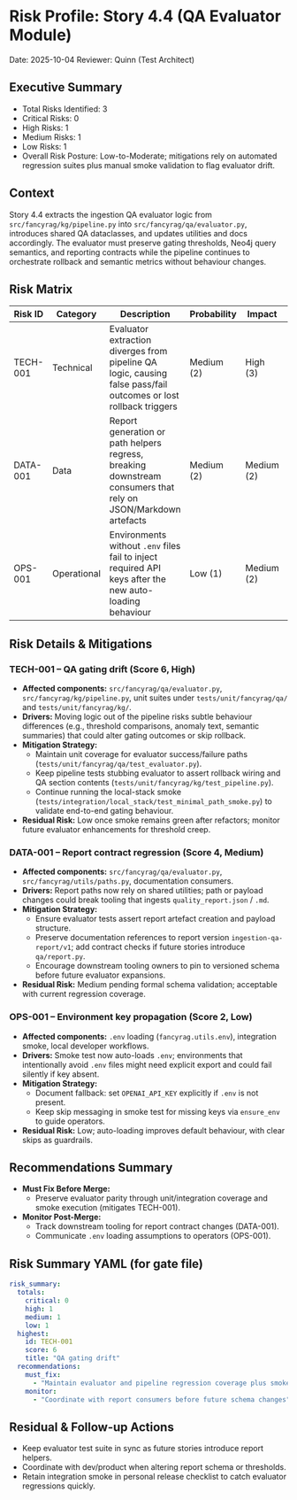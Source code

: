 # Risk Profile: Story 4.4 (QA Evaluator Module)

Date: 2025-10-04
Reviewer: Quinn (Test Architect)

## Executive Summary
- Total Risks Identified: 3
- Critical Risks: 0
- High Risks: 1
- Medium Risks: 1
- Low Risks: 1
- Overall Risk Posture: Low-to-Moderate; mitigations rely on automated regression suites plus manual smoke validation to flag evaluator drift.

## Context
Story 4.4 extracts the ingestion QA evaluator logic from `src/fancyrag/kg/pipeline.py` into `src/fancyrag/qa/evaluator.py`, introduces shared QA dataclasses, and updates utilities and docs accordingly. The evaluator must preserve gating thresholds, Neo4j query semantics, and reporting contracts while the pipeline continues to orchestrate rollback and semantic metrics without behaviour changes.

## Risk Matrix

| Risk ID   | Category   | Description | Probability | Impact | Score | Priority |
|-----------|------------|-------------|-------------|--------|-------|----------|
| TECH-001  | Technical  | Evaluator extraction diverges from pipeline QA logic, causing false pass/fail outcomes or lost rollback triggers | Medium (2) | High (3) | 6 | High |
| DATA-001  | Data       | Report generation or path helpers regress, breaking downstream consumers that rely on JSON/Markdown artefacts | Medium (2) | Medium (2) | 4 | Medium |
| OPS-001   | Operational| Environments without `.env` files fail to inject required API keys after the new auto-loading behaviour | Low (1) | Medium (2) | 2 | Low |

## Risk Details & Mitigations

### TECH-001 – QA gating drift (Score 6, High)
- **Affected components:** `src/fancyrag/qa/evaluator.py`, `src/fancyrag/kg/pipeline.py`, unit suites under `tests/unit/fancyrag/qa/` and `tests/unit/fancyrag/kg/`.
- **Drivers:** Moving logic out of the pipeline risks subtle behaviour differences (e.g., threshold comparisons, anomaly text, semantic summaries) that could alter gating outcomes or skip rollback.
- **Mitigation Strategy:**
  - Maintain unit coverage for evaluator success/failure paths (`tests/unit/fancyrag/qa/test_evaluator.py`).
  - Keep pipeline tests stubbing evaluator to assert rollback wiring and QA section contents (`tests/unit/fancyrag/kg/test_pipeline.py`).
  - Continue running the local-stack smoke (`tests/integration/local_stack/test_minimal_path_smoke.py`) to validate end-to-end gating behaviour.
- **Residual Risk:** Low once smoke remains green after refactors; monitor future evaluator enhancements for threshold creep.

### DATA-001 – Report contract regression (Score 4, Medium)
- **Affected components:** `src/fancyrag/qa/evaluator.py`, `src/fancyrag/utils/paths.py`, documentation consumers.
- **Drivers:** Report paths now rely on shared utilities; path or payload changes could break tooling that ingests `quality_report.json` / `.md`.
- **Mitigation Strategy:**
  - Ensure evaluator tests assert report artefact creation and payload structure.
  - Preserve documentation references to report version `ingestion-qa-report/v1`; add contract checks if future stories introduce `qa/report.py`.
  - Encourage downstream tooling owners to pin to versioned schema before future evaluator expansions.
- **Residual Risk:** Medium pending formal schema validation; acceptable with current regression coverage.

### OPS-001 – Environment key propagation (Score 2, Low)
- **Affected components:** `.env` loading (`fancyrag.utils.env`), integration smoke, local developer workflows.
- **Drivers:** Smoke test now auto-loads `.env`; environments that intentionally avoid `.env` files might need explicit export and could fail silently if key absent.
- **Mitigation Strategy:**
  - Document fallback: set `OPENAI_API_KEY` explicitly if `.env` is not present.
  - Keep skip messaging in smoke test for missing keys via `ensure_env` to guide operators.
- **Residual Risk:** Low; auto-loading improves default behaviour, with clear skips as guardrails.

## Recommendations Summary
- **Must Fix Before Merge:**
  - Preserve evaluator parity through unit/integration coverage and smoke execution (mitigates TECH-001).
- **Monitor Post-Merge:**
  - Track downstream tooling for report contract changes (DATA-001).
  - Communicate `.env` loading assumptions to operators (OPS-001).

## Risk Summary YAML (for gate file)
```yaml
risk_summary:
  totals:
    critical: 0
    high: 1
    medium: 1
    low: 1
  highest:
    id: TECH-001
    score: 6
    title: "QA gating drift"
  recommendations:
    must_fix:
      - "Maintain evaluator and pipeline regression coverage plus smoke validation"
    monitor:
      - "Coordinate with report consumers before future schema changes"
```

## Residual & Follow-up Actions
- Keep evaluator test suite in sync as future stories introduce report helpers.
- Coordinate with dev/product when altering report schema or thresholds.
- Retain integration smoke in personal release checklist to catch evaluator regressions quickly.
